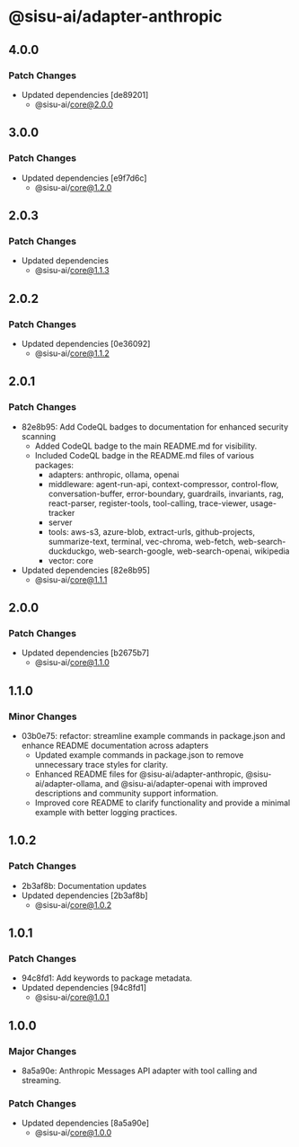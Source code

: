 # @sisu-ai/adapter-anthropic

## 4.0.0

### Patch Changes

- Updated dependencies [de89201]
  - @sisu-ai/core@2.0.0

## 3.0.0

### Patch Changes

- Updated dependencies [e9f7d6c]
  - @sisu-ai/core@1.2.0

## 2.0.3

### Patch Changes

- Updated dependencies
  - @sisu-ai/core@1.1.3

## 2.0.2

### Patch Changes

- Updated dependencies [0e36092]
  - @sisu-ai/core@1.1.2

## 2.0.1

### Patch Changes

- 82e8b95: Add CodeQL badges to documentation for enhanced security scanning
  - Added CodeQL badge to the main README.md for visibility.
  - Included CodeQL badge in the README.md files of various packages:
    - adapters: anthropic, ollama, openai
    - middleware: agent-run-api, context-compressor, control-flow, conversation-buffer, error-boundary, guardrails, invariants, rag, react-parser, register-tools, tool-calling, trace-viewer, usage-tracker
    - server
    - tools: aws-s3, azure-blob, extract-urls, github-projects, summarize-text, terminal, vec-chroma, web-fetch, web-search-duckduckgo, web-search-google, web-search-openai, wikipedia
    - vector: core
- Updated dependencies [82e8b95]
  - @sisu-ai/core@1.1.1

## 2.0.0

### Patch Changes

- Updated dependencies [b2675b7]
  - @sisu-ai/core@1.1.0

## 1.1.0

### Minor Changes

- 03b0e75: refactor: streamline example commands in package.json and enhance README documentation across adapters
  - Updated example commands in package.json to remove unnecessary trace styles for clarity.
  - Enhanced README files for @sisu-ai/adapter-anthropic, @sisu-ai/adapter-ollama, and @sisu-ai/adapter-openai with improved descriptions and community support information.
  - Improved core README to clarify functionality and provide a minimal example with better logging practices.

## 1.0.2

### Patch Changes

- 2b3af8b: Documentation updates
- Updated dependencies [2b3af8b]
  - @sisu-ai/core@1.0.2

## 1.0.1

### Patch Changes

- 94c8fd1: Add keywords to package metadata.
- Updated dependencies [94c8fd1]
  - @sisu-ai/core@1.0.1

## 1.0.0

### Major Changes

- 8a5a90e: Anthropic Messages API adapter with tool calling and streaming.

### Patch Changes

- Updated dependencies [8a5a90e]
  - @sisu-ai/core@1.0.0
